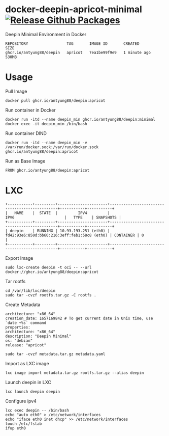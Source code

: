 # docker-deepin-apricot-minimal [![Release Github Packages](https://github.com/antyung88/docker-deepin-minimal/actions/workflows/release.yml/badge.svg)](https://github.com/antyung88/docker-deepin-minimal/actions/workflows/release.yml)
Deepin Minimal Environment in Docker 

```
REPOSITORY                 TAG       IMAGE ID       CREATED         SIZE
ghcr.io/antyung88/deepin   apricot   7ea1be99f9e9   1 minute ago    530MB
```

# Usage

Pull Image
```
docker pull ghcr.io/antyung88/deepin:apricot
```

Run container in Docker
```
docker run -itd --name deepin_min ghcr.io/antyung88/deepin:minimal
docker exec -it deepin_min /bin/bash
```

Run container DIND
```
docker run -itd --name deepin_min -v /var/run/docker.sock:/var/run/docker.sock ghcr.io/antyung88/deepin:apricot
```

Run as Base Image
```
FROM ghcr.io/antyung88/deepin:apricot
```
# LXC

```
+-----------+---------+----------------------+-----------------------------------------------+-----------+-----------+
|   NAME    |  STATE  |         IPV4         |                     IPV6                      |   TYPE    | SNAPSHOTS |
+-----------+---------+----------------------+-----------------------------------------------+-----------+-----------+
| deepin    | RUNNING | 10.93.193.251 (eth0) | fd42:93e6:850d:bb60:216:3eff:feb1:58c8 (eth0) | CONTAINER | 0         |
+-----------+---------+----------------------+-----------------------------------------------+-----------+-----------+
```

Export Image
```
sudo lxc-create deepin -t oci -- --url docker://ghcr.io/antyung88/deepin:apricot
```

Tar rootfs
```
cd /var/lib/lxc/deepin
sudo tar -cvzf rootfs.tar.gz -C rootfs .
```

Create Metadata
```
architecture: "x86_64"
creation_date: 1657169842 # To get current date in Unix time, use `date +%s` command
properties:
architecture: "x86_64"
description: "Deepin Minimal"
os: "debian"
release: "apricot"
```
```
sudo tar -cvzf metadata.tar.gz metadata.yaml
```

Import as LXC image
```
lxc image import metadata.tar.gz rootfs.tar.gz --alias deepin
```

Launch deepin in LXC
```
lxc launch deepin deepin
```

Configure ipv4
```
lxc exec deepin -- /bin/bash
echo "auto eth0" > /etc/network/interfaces
echo "iface eth0 inet dhcp" >> /etc/network/interfaces
touch /etc/fstab
ifup eth0
```
